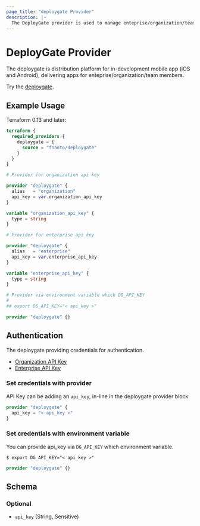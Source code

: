```yaml
---
page_title: "deploygate Provider"
description: |-
  The DeployGate provider is used to manage enteprise/organization/team members.
---
```


# DeployGate Provider

The deploygate is distribution platform for in-development mobile app (iOS and Android),
delivering apps for enteprise/organization/team members.

Try the [deploygate](https://deploygate.com/).

## Example Usage

Terraform 0.13 and later:

```terraform
terraform {
  required_providers {
    deploygate = {
      source = "fnaoto/deploygate"
    }
  }
}

# Provider for organization api key

provider "deploygate" {
  alias   = "organization"
  api_key = var.organization_api_key
}

variable "organization_api_key" {
  type = string
}

# Provider for enterprise api key

provider "deploygate" {
  alias   = "enterprise"
  api_key = var.enterprise_api_key
}

variable "enterprise_api_key" {
  type = string
}

# Provider via environment variable which DG_API_KEY
#
## export DG_API_KEY="< api_key >"

provider "deploygate" {}
```

## Authentication

The deploygate providing credentials for authentication.

- [Organization API Key](https://docs.deploygate.com/docs/organization)
- [Enterprise API Key](https://docs.deploygate.com/docs/enterprise)

### Set credentials with provider

API Key can be adding an `api_key`, in-line in the deploygate provider block.

```terraform
provider "deploygate" {
  api_key = "< api_key >"
}
```

### Set credentials with environment variable

You can provide api_key via `DG_API_KEY` which environment variable.

```shell
$ export DG_API_KEY="< api_key >"
```

```terraform
provider "deploygate" {}
```

## Schema

### Optional

- `api_key` (String, Sensitive)
